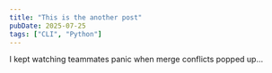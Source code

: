 ```yaml
---
title: "This is the another post"
pubDate: 2025-07-25
tags: ["CLI", "Python"]
---
```


I kept watching teammates panic when merge conflicts popped up…
